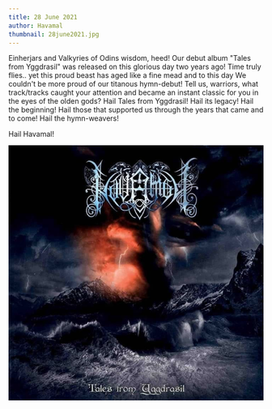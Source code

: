 ```yaml
---
title: 28 June 2021
author: Havamal
thumbnail: 28june2021.jpg
---
```


Einherjars and Valkyries of Odins wisdom, heed!
Our debut album "Tales from Yggdrasil" was released on this glorious day two years ago! Time truly flies.. yet this proud beast has aged like a fine mead and to this day We couldn't be more proud of our titanous hymn-debut!
Tell us, warriors, what track/tracks caught your attention and became an instant classic for you in the eyes of the olden gods?
Hail Tales from Yggdrasil! Hail its legacy! Hail the beginning! Hail those that supported us through the years that came and to come! Hail the hymn-weavers!

Hail Havamal!

![28june2021.jpg](./28june2021.jpg)
